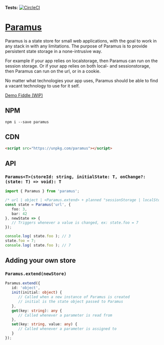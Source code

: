 **Tests:** [![CircleCI](https://circleci.com/gh/Olian04/Paramus.svg?style=svg)](https://circleci.com/gh/Olian04/Paramus)

# [Paramus](https://www.npmjs.com/package/paramus)

Paramus is a state store for small web applications, with the goal to work in any stack in with any limitations. The purpose of Paramus is to provide persistent state storage in a none-intrusive way.

For example if your app relies on localstorage, then Paramus can run on the session storage. Or if your app relies on both local- and sessionstorage, then Paramus can run on the url, or in a cookie.

No matter what technologies your app uses, Paramus should be able to find a vacant technology to use for it self.

[Demo Fiddle (WIP)](https://jsfiddle.net/gh/get/library/pure/Olian04/Paramus/tree/master/demo)

## NPM
```
npm i --save paramus
```

## CDN

```html
<script src="https://unpkg.com/paramus"></script>
```

## API

### `Paramus<T>(storeId: string, initialState: T, onChange?: (state: T) => void): T`

```ts
import { Paramus } from 'paramus';

/* url | object | <Paramus.extend> + planned "sessionStorage | localStorage | cookie | indexedDB | webSQL"  */
const state = Paramus('url', {
   foo: 3, 
   bar: 42
}, newState => {
   // Triggers whenever a value is changed, ex: state.foo = 7
});

console.log( state.foo ); // 3
state.foo = 7;
console.log( state.foo ); // 7
```

## Adding your own store

### `Paramus.extend(newStore)`

```ts
Paramus.extend({
   id: 'object',
   init(initial: object) {
      // Called when a new instance of Paramus is created
      // initial is the state object passed to Paramus
   },
   get(key: string): any {
      // Called whenever a parameter is read from 
   },
   set(key: string, value: any) {
      // Called whenever a parameter is assigned to
   }
});
```


